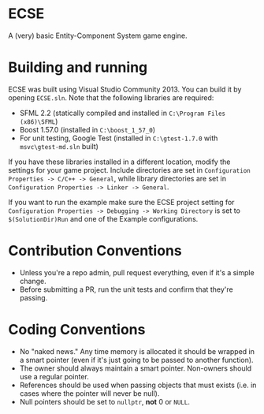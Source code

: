 ECSE
====
A (very) basic Entity-Component System game engine.

Building and running
====================
ECSE was built using Visual Studio Community 2013. You can build it by
opening `ECSE.sln`.
Note that the following libraries are required:

- SFML 2.2 (statically compiled and installed in `C:\Program Files (x86)\SFML`)
- Boost 1.57.0 (installed in `C:\boost_1_57_0`)
- For unit testing, Google Test (installed in `C:\gtest-1.7.0` with `msvc\gtest-md.sln` built)

If you have these libraries installed in a different location, modify the
settings for your game project. Include directories are set in
`Configuration Properties -> C/C++ -> General`, while library directories
are set in `Configuration Properties -> Linker -> General`.

If you want to run the example make sure the ECSE project setting for
`Configuration Properties -> Debugging -> Working Directory` is set to
`$(SolutionDir)Run` and one of the Example configurations.

Contribution Conventions
========================
* Unless you're a repo admin, pull request everything, even if it's a simple change.
* Before submitting a PR, run the unit tests and confirm that they're passing.

Coding Conventions
==================
* No "naked news." Any time memory is allocated it should be wrapped in a smart pointer (even if it's just going to be passed to another function).
* The owner should always maintain a smart pointer. Non-owners should use a regular pointer.
* References should be used when passing objects that must exists (i.e. in cases where the pointer will never be null).
* Null pointers should be set to `nullptr`, **not** 0 or `NULL`.